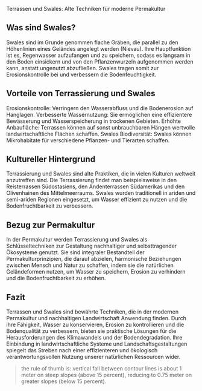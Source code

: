 Terrassen und Swales: Alte Techniken für moderne Permakultur

## Was sind Swales?

Swales sind im Grunde genommen flache Gräben, die parallel zu den Höhenlinien eines Geländes angelegt werden (Nievau). Ihre Hauptfunktion ist es, Regenwasser aufzufangen und zu speichern, sodass es langsam in den Boden einsickern und von den Pflanzenwurzeln aufgenommen werden kann, anstatt ungenutzt abzufließen. Swales tragen somit zur Erosionskontrolle bei und verbessern die Bodenfeuchtigkeit.

## Vorteile von Terrassierung und Swales

Erosionskontrolle: Verringern den Wasserabfluss und die Bodenerosion auf Hanglagen.
Verbesserte Wassernutzung: Sie ermöglichen eine effizientere Bewässerung und Wasserspeicherung in trockenen Gebieten.
Erhöhte Anbaufläche: Terrassen können auf sonst unbrauchbaren Hängen wertvolle landwirtschaftliche Flächen schaffen.
Swales
Biodiversität: Swales können Mikrohabitate für verschiedene Pflanzen- und Tierarten schaffen.


## Kultureller Hintergrund

Terrassierung und Swales sind alte Praktiken, die in vielen Kulturen weltweit anzutreffen sind. Die Terrassierung findet man beispielsweise in den Reisterrassen Südostasiens, den Andenterrassen Südamerikas und den Olivenhainen des Mittelmeerraums. Swales wurden traditionell in ariden und semi-ariden Regionen eingesetzt, um Wasser effizient zu nutzen und die Bodenfruchtbarkeit zu verbessern.

## Bezug zur Permakultur

In der Permakultur werden Terrassierung und Swales als Schlüsseltechniken zur Gestaltung nachhaltiger und selbsttragender Ökosysteme genutzt. Sie sind integraler Bestandteil der Permakulturprinzipien, die darauf abzielen, harmonische Beziehungen zwischen Mensch und Natur zu schaffen, indem sie die natürlichen Geländeformen nutzen, um Wasser zu speichern, Erosion zu verhindern und die Bodenfruchtbarkeit zu erhöhen.

## Fazit

Terrassen und Swales sind bewährte Techniken, die in der modernen Permakultur und nachhaltigen Landwirtschaft Anwendung finden. Durch ihre Fähigkeit, Wasser zu konservieren, Erosion zu kontrollieren und die Bodenqualität zu verbessern, bieten sie praktische Lösungen für die Herausforderungen des Klimawandels und der Bodendegradation. Ihre Einbindung in landwirtschaftliche Systeme und Landschaftsgestaltungen spiegelt das Streben nach einer effizienteren und ökologisch verantwortungsvollen Nutzung unserer natürlichen Ressourcen wider.

> the rule of thumb is: vertical fall between contour lines is about 1 meter on steep slopes (above 15 percent), reducing to 0.75 meter on greater slopes (below 15 percent).
